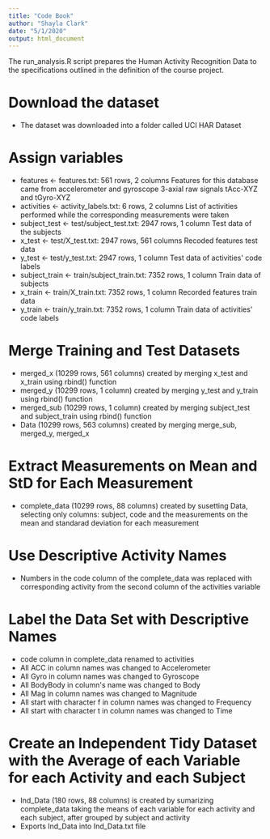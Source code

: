 ```yaml
---
title: "Code Book"
author: "Shayla Clark"
date: "5/1/2020"
output: html_document
---
```

The run_analysis.R script prepares the Human Activity Recognition Data to the specifications outlined in the definition of the course project.

# Download the dataset

- The dataset was downloaded into a folder called UCI HAR Dataset

# Assign variables

- features <- features.txt: 561 rows, 2 columns
  Features for this database came from accelerometer and gyroscope 3-axial raw signals tAcc-XYZ and tGyro-XYZ
- activities <- activity_labels.txt: 6 rows, 2 columns
  List of activities performed while the corresponding measurements were taken
- subject_test <- test/subject_test.txt: 2947 rows, 1 column
  Test data of the subjects
- x_test <- test/X_test.txt: 2947 rows, 561 columns
  Recoded features test data
- y_test <- test/y_test.txt: 2947 rows, 1 column
  Test data of activities' code labels
- subject_train <- train/subject_train.txt: 7352 rows, 1 column 
  Train data of subjects
- x_train <- train/X_train.txt: 7352 rows, 1 column
  Recorded features train data
- y_train <- train/y_train.txt: 7352 rows, 1 column
  Train data of activities' code labels
  
# Merge Training and Test Datasets
 - merged_x (10299 rows, 561 columns) created by merging x_test and x_train using rbind() function
 - merged_y (10299 rows, 1 column) created by merging y_test and y_train using rbind() function
 - merged_sub (10299 rows, 1 column) created by merging subject_test and subject_train using rbind() function
 - Data (10299 rows, 563 columns) created by merging merge_sub, merged_y, merged_x
 
# Extract Measurements on Mean and StD for Each Measurement
- complete_data (10299 rows, 88 columns) created by susetting Data, selecting only columns: subject, code and the measurements on the mean and standarad deviation for each measurement

# Use Descriptive Activity Names
- Numbers in the code column of the complete_data was replaced with corresponding activity from the second column of the activities variable

# Label the Data Set with Descriptive Names
- code column in complete_data renamed to activities
- All ACC in column names was changed to Accelerometer
- All Gyro in column names was changed to Gyroscope
- All BodyBody in column's name was changed to Body
- All Mag in column names was changed to Magnitude
- All start with character f in column names was changed to Frequency
- All start with character t in column names was changed to Time

# Create an Independent Tidy Dataset with the Average of each Variable for each Activity and each Subject
- Ind_Data (180 rows, 88 columns) is created by sumarizing complete_data taking the means of each variable for each activity and each subject, after grouped by subject and activity
- Exports Ind_Data into Ind_Data.txt file

